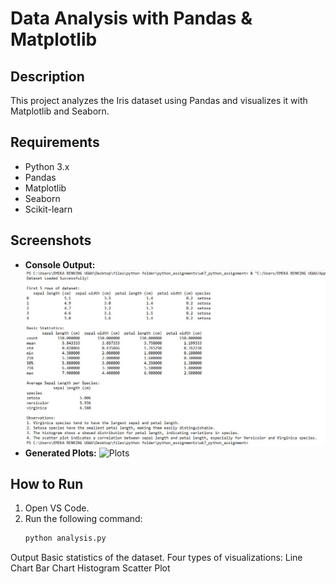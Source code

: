 # Data Analysis with Pandas & Matplotlib

## Description
This project analyzes the Iris dataset using Pandas and visualizes it with Matplotlib and Seaborn.

## Requirements
- Python 3.x
- Pandas
- Matplotlib
- Seaborn
- Scikit-learn


## Screenshots
- **Console Output:** ![Console Output](console_output.png)
- **Generated Plots:** ![Plots](plots.png)


## How to Run
1. Open VS Code.
2. Run the following command:
   ```bash
   python analysis.py

Output
Basic statistics of the dataset.
Four types of visualizations:
Line Chart
Bar Chart
Histogram
Scatter Plot
